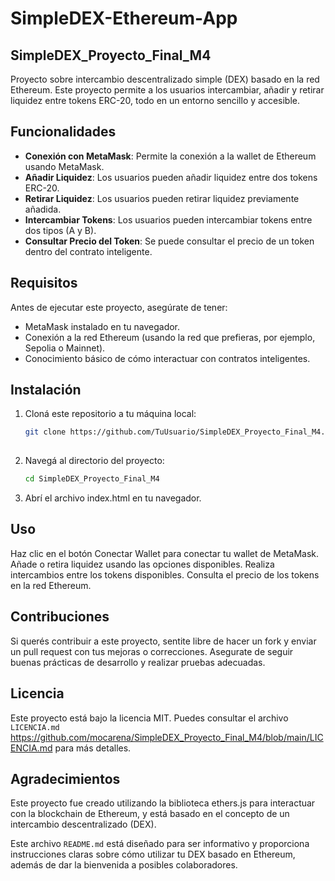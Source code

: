 # SimpleDEX-Ethereum-App
## SimpleDEX_Proyecto_Final_M4


Proyecto sobre intercambio descentralizado simple (DEX) basado en la red Ethereum. Este proyecto permite a los usuarios intercambiar, añadir y retirar liquidez entre tokens ERC-20, todo en un entorno sencillo y accesible.

## Funcionalidades

- **Conexión con MetaMask**: Permite la conexión a la wallet de Ethereum usando MetaMask.
- **Añadir Liquidez**: Los usuarios pueden añadir liquidez entre dos tokens ERC-20.
- **Retirar Liquidez**: Los usuarios pueden retirar liquidez previamente añadida.
- **Intercambiar Tokens**: Los usuarios pueden intercambiar tokens entre dos tipos (A y B).
- **Consultar Precio del Token**: Se puede consultar el precio de un token dentro del contrato inteligente.

## Requisitos

Antes de ejecutar este proyecto, asegúrate de tener:

- MetaMask instalado en tu navegador.
- Conexión a la red Ethereum (usando la red que prefieras, por ejemplo, Sepolia o Mainnet).
- Conocimiento básico de cómo interactuar con contratos inteligentes.

## Instalación

1. Cloná este repositorio a tu máquina local:
   ```bash
   git clone https://github.com/TuUsuario/SimpleDEX_Proyecto_Final_M4.git
 
2. Navegá al directorio del proyecto:
   ```bash
   cd SimpleDEX_Proyecto_Final_M4

3. Abrí el archivo index.html en tu navegador.

## Uso

Haz clic en el botón Conectar Wallet para conectar tu wallet de MetaMask.
Añade o retira liquidez usando las opciones disponibles.
Realiza intercambios entre los tokens disponibles.
Consulta el precio de los tokens en la red Ethereum.

## Contribuciones
Si querés contribuir a este proyecto, sentite libre de hacer un fork y enviar un pull request con tus mejoras o correcciones. Asegurate de seguir buenas prácticas de desarrollo y realizar pruebas adecuadas.

## Licencia
Este proyecto está bajo la licencia MIT. Puedes consultar el archivo `LICENCIA.md` https://github.com/mocarena/SimpleDEX_Proyecto_Final_M4/blob/main/LICENCIA.md para más detalles.

## Agradecimientos
Este proyecto fue creado utilizando la biblioteca ethers.js para interactuar con la blockchain de Ethereum, y está basado en el concepto de un intercambio descentralizado (DEX).

Este archivo `README.md` está diseñado para ser informativo y proporciona instrucciones claras sobre cómo utilizar tu DEX basado en Ethereum, además de dar la bienvenida a posibles colaboradores.
